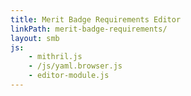 ```yaml
---
title: Merit Badge Requirements Editor
linkPath: merit-badge-requirements/
layout: smb
js:
    - mithril.js
    - /js/yaml.browser.js
    - editor-module.js
---
```


<div class="module"></div>
